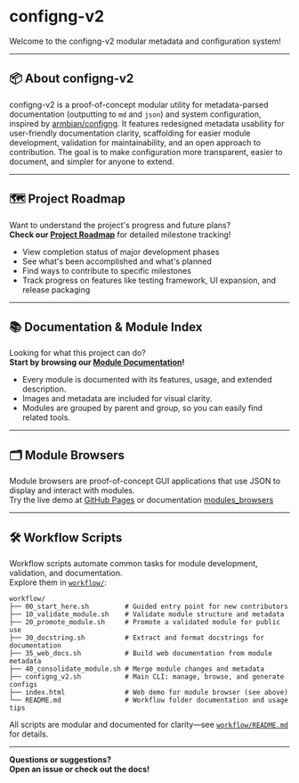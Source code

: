 # configng-v2

Welcome to the configng-v2 modular metadata and configuration system!

---

## 📦 About configng-v2

configng-v2 is a proof-of-concept modular utility for metadata-parsed documentation (outputting to `md` and `json`) and system configuration, inspired by [armbian/configng](https://github.com/armbian/configng). It features redesigned metadata usability for user-friendly documentation clarity, scaffolding for easier module development, validation for maintainability, and an open approach to contribution. The goal is to make configuration more transparent, easier to document, and simpler for anyone to extend.


---

## 🗺️ Project Roadmap

Want to understand the project's progress and future plans?  
**Check our [Project Roadmap](./ROADMAP.md)** for detailed milestone tracking!

- View completion status of major development phases
- See what's been accomplished and what's planned
- Find ways to contribute to specific milestones
- Track progress on features like testing framework, UI expansion, and release packaging

---

## 📚 Documentation & Module Index

Looking for what this project can do?  
**Start by browsing our [Module Documentation](./docs/README.md)!**

- Every module is documented with its features, usage, and extended description.
- Images and metadata are included for visual clarity.
- Modules are grouped by parent and group, so you can easily find related tools.

---

## 🗂 Module Browsers

Module browsers are proof-of-concept GUI applications that use JSON to display and interact with modules.   
Try the live demo at [GitHub Pages](https://tearran.github.io/configng-v2/index.html) or documentation [modules_browsers](https://github.com/Tearran/configng-v2/blob/main/modules_browsers/README.md)

---

## 🛠 Workflow Scripts

Workflow scripts automate common tasks for module development, validation, and documentation.  
Explore them in [`workflow/`](./workflow/):

```
workflow/
├── 00_start_here.sh         # Guided entry point for new contributors
├── 10_validate_module.sh    # Validate module structure and metadata
├── 20_promote_module.sh     # Promote a validated module for public use
├── 30_docstring.sh          # Extract and format docstrings for documentation
├── 35_web_docs.sh           # Build web documentation from module metadata
├── 40_consolidate_module.sh # Merge module changes and metadata
├── configng_v2.sh           # Main CLI: manage, browse, and generate configs
├── index.html               # Web demo for module browser (see above)
└── README.md                # Workflow folder documentation and usage tips
```

All scripts are modular and documented for clarity—see [`workflow/README.md`](./workflow/README.md) for details.

---

**Questions or suggestions?  
Open an issue or check out the docs!**
